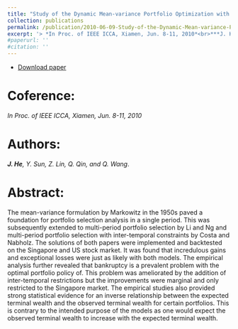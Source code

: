 ```yaml
---
title: "Study of the Dynamic Mean-variance Portfolio Optimization with Regard to Bankruptcy"
collection: publications
permalink: /publication/2010-06-09-Study-of-the-Dynamic-Mean-variance-Portfolio-Optimization/
excerpt: '> *In Proc. of IEEE ICCA, Xiamen, Jun. 8-11, 2010*<br>***J. He**, Y. Sun, Z. Lin, Q. Qin, and Q. Wang*.'
#paperurl: ''
#citation: ''
---
```

- [Download paper](https://ieeexplore.ieee.org/abstract/document/5524490/)

Coference:
===
*In Proc. of IEEE ICCA, Xiamen, Jun. 8-11, 2010*  

Authors: 
===
***J. He**, Y. Sun, Z. Lin, Q. Qin, and Q. Wang*.

Abstract: 
===
The mean-variance formulation by Markowitz in the 1950s paved a foundation for portfolio selection analysis in a single period. This was subsequently extended to multi-period portfolio selection by Li and Ng and multi-period portfolio selection with inter-temporal constraints by Costa and Nabholz. The solutions of both papers were implemented and backtested on the Singapore and US stock market. It was found that incredulous gains and exceptional losses were just as likely with both models. The empirical analysis further revealed that bankruptcy is a prevalent problem with the optimal portfolio policy of. This problem was ameliorated by the addition of inter-temporal restrictions but the improvements were marginal and only restricted to the Singapore market. The empirical studies also provided strong statistical evidence for an inverse relationship between the expected terminal wealth and the observed terminal wealth for certain portfolios. This is contrary to the intended purpose of the models as one would expect the observed terminal wealth to increase with the expected terminal wealth.
